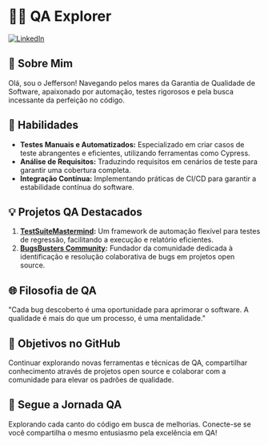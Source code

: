<!-- Jefferson da Silva Dias -->
# 👨‍💻 QA Explorer

<!-- Ícones de Contato -->
[![LinkedIn](https://img.shields.io/badge/-LinkedIn-blue?style=flat&logo=linkedin&logoColor=white)](https://www.linkedin.com/in/jefferson-da-silva-dias-572a6a21a/)


## 🚀 Sobre Mim
Olá, sou o Jefferson! Navegando pelos mares da Garantia de Qualidade de Software, apaixonado por automação, testes rigorosos e pela busca incessante da perfeição no código.

## 💼 Habilidades
- **Testes Manuais e Automatizados:** Especializado em criar casos de teste abrangentes e eficientes, utilizando ferramentas como Cypress.
- **Análise de Requisitos:** Traduzindo requisitos em cenários de teste para garantir uma cobertura completa.
- **Integração Contínua:** Implementando práticas de CI/CD para garantir a estabilidade contínua do software.

## 💡 Projetos QA Destacados
1. **[TestSuiteMastermind](#):** Um framework de automação flexível para testes de regressão, facilitando a execução e relatório eficientes.
2. **[BugsBusters Community](#):** Fundador da comunidade dedicada à identificação e resolução colaborativa de bugs em projetos open source.

<!-- Ícone Filosofia -->
## 🌐 Filosofia de QA
"Cada bug descoberto é uma oportunidade para aprimorar o software. A qualidade é mais do que um processo, é uma mentalidade."

<!-- Objetivos no GitHub -->
## 🎯 Objetivos no GitHub
Continuar explorando novas ferramentas e técnicas de QA, compartilhar conhecimento através de projetos open source e colaborar com a comunidade para elevar os padrões de qualidade.

<!-- Sua Jornada -->
## 🚀 Segue a Jornada QA
Explorando cada canto do código em busca de melhorias. Conecte-se se você compartilha o mesmo entusiasmo pela excelência em QA!


